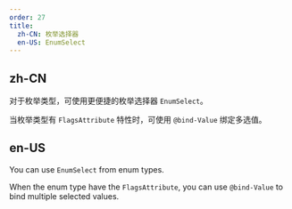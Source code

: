 ```yaml
---
order: 27
title:
  zh-CN: 枚举选择器
  en-US: EnumSelect
---
```


## zh-CN

对于枚举类型，可使用更便捷的枚举选择器 `EnumSelect`。

当枚举类型有 `FlagsAttribute` 特性时，可使用 `@bind-Value` 绑定多选值。

## en-US

You can use `EnumSelect` from enum types. 

When the enum type have the `FlagsAttribute`, you can use `@bind-Value` to bind multiple selected values.
